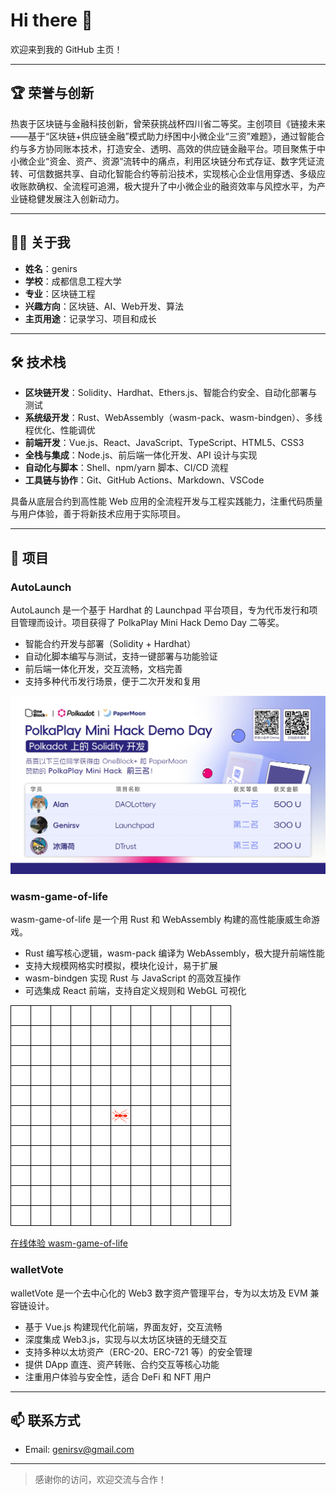 # Hi there 👋

欢迎来到我的 GitHub 主页！

---

## 🏆 荣誉与创新

热衷于区块链与金融科技创新，曾荣获挑战杯四川省二等奖。主创项目《链接未来——基于“区块链+供应链金融”模式助力纾困中小微企业“三资”难题》，通过智能合约与多方协同账本技术，打造安全、透明、高效的供应链金融平台。项目聚焦于中小微企业“资金、资产、资源”流转中的痛点，利用区块链分布式存证、数字凭证流转、可信数据共享、自动化智能合约等前沿技术，实现核心企业信用穿透、多级应收账款确权、全流程可追溯，极大提升了中小微企业的融资效率与风控水平，为产业链稳健发展注入创新动力。

---

## 🧑‍💻 关于我
- **姓名**：genirs
- **学校**：成都信息工程大学
- **专业**：区块链工程
- **兴趣方向**：区块链、AI、Web开发、算法
- **主页用途**：记录学习、项目和成长

---

## 🛠 技术栈

- **区块链开发**：Solidity、Hardhat、Ethers.js、智能合约安全、自动化部署与测试
- **系统级开发**：Rust、WebAssembly（wasm-pack、wasm-bindgen）、多线程优化、性能调优
- **前端开发**：Vue.js、React、JavaScript、TypeScript、HTML5、CSS3
- **全栈与集成**：Node.js、前后端一体化开发、API 设计与实现
- **自动化与脚本**：Shell、npm/yarn 脚本、CI/CD 流程
- **工具链与协作**：Git、GitHub Actions、Markdown、VSCode

具备从底层合约到高性能 Web 应用的全流程开发与工程实践能力，注重代码质量与用户体验，善于将新技术应用于实际项目。

---

## 🚩 项目

### AutoLaunch
AutoLaunch 是一个基于 Hardhat 的 Launchpad 平台项目，专为代币发行和项目管理而设计。项目获得了 PolkaPlay Mini Hack Demo Day 二等奖。
- 智能合约开发与部署（Solidity + Hardhat）
- 自动化脚本编写与测试，支持一键部署与功能验证
- 前后端一体化开发，交互流畅，文档完善
- 支持多种代币发行场景，便于二次开发和复用

![PolkaPlay Mini Hack Banner](images/hack.jpg)

### wasm-game-of-life
wasm-game-of-life 是一个用 Rust 和 WebAssembly 构建的高性能康威生命游戏。
- Rust 编写核心逻辑，wasm-pack 编译为 WebAssembly，极大提升前端性能
- 支持大规模网格实时模拟，模块化设计，易于扩展
- wasm-bindgen 实现 Rust 与 JavaScript 的高效互操作
- 可选集成 React 前端，支持自定义规则和 WebGL 可视化

![Langton's Ant 动画演示](images/LangtonsAntAnimated.gif)

[在线体验 wasm-game-of-life](https://lg.dtsci.cn/)

### walletVote
walletVote 是一个去中心化的 Web3 数字资产管理平台，专为以太坊及 EVM 兼容链设计。
- 基于 Vue.js 构建现代化前端，界面友好，交互流畅
- 深度集成 Web3.js，实现与以太坊区块链的无缝交互
- 支持多种以太坊资产（ERC-20、ERC-721 等）的安全管理
- 提供 DApp 直连、资产转账、合约交互等核心功能
- 注重用户体验与安全性，适合 DeFi 和 NFT 用户

---

## 📫 联系方式
- Email: genirsv@gmail.com

---

> 感谢你的访问，欢迎交流与合作！
